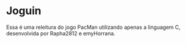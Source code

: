 # Joguin
Essa é uma releitura do jogo PacMan utilizando apenas a linguagem C, desenvolvida por Rapha2812 e emyHorrana.
